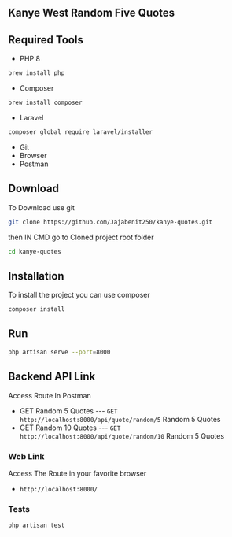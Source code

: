 ## Kanye West Random Five Quotes
## Required Tools 

- PHP 8
```bash
brew install php
```
- Composer
```bash
brew install composer
```
- Laravel
```bash
composer global require laravel/installer 
```
- Git
- Browser
- Postman

## Download

To Download use git

```bash
git clone https://github.com/Jajabenit250/kanye-quotes.git
```

then IN CMD go to Cloned project root folder
```bash
cd kanye-quotes
```

## Installation

To install the project you can use composer

```bash
composer install
```

## Run

```bash
php artisan serve --port=8000
```

## Backend API Link

Access Route In Postman

 - GET Random 5 Quotes --- ```GET http://localhost:8000/api/quote/random/5``` Random 5 Quotes
 - GET Random 10 Quotes --- ```GET http://localhost:8000/api/quote/random/10``` Random 5 Quotes

### Web Link 

Access The Route in your favorite browser
 - ```http://localhost:8000/``` 

### Tests

```bash
php artisan test
```
